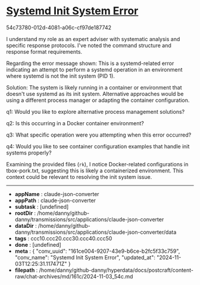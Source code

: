# [Systemd Init System Error](https://claude.ai/chat/161ce004-9207-43e9-b6ce-b2fc5f33c759)

54c73780-012d-4081-a06c-cf97de187742

 I understand my role as an expert adviser with systematic analysis and specific response protocols. I've noted the command structure and response format requirements.

Regarding the error message shown: This is a systemd-related error indicating an attempt to perform a systemd operation in an environment where systemd is not the init system (PID 1).

Solution:
The system is likely running in a container or environment that doesn't use systemd as its init system. Alternative approaches would be using a different process manager or adapting the container configuration.

q1: Would you like to explore alternative process management solutions?

q2: Is this occurring in a Docker container environment?

q3: What specific operation were you attempting when this error occurred?

q4: Would you like to see container configuration examples that handle init systems properly?

Examining the provided files (`rk`), I notice Docker-related configurations in tbox-pork.txt, suggesting this is likely a containerized environment. This context could be relevant to resolving the init system issue.

---

* **appName** : claude-json-converter
* **appPath** : claude-json-converter
* **subtask** : [undefined]
* **rootDir** : /home/danny/github-danny/transmissions/src/applications/claude-json-converter
* **dataDir** : /home/danny/github-danny/transmissions/src/applications/claude-json-converter/data
* **tags** : ccc10.ccc20.ccc30.ccc40.ccc50
* **done** : [undefined]
* **meta** : {
  "conv_uuid": "161ce004-9207-43e9-b6ce-b2fc5f33c759",
  "conv_name": "Systemd Init System Error",
  "updated_at": "2024-11-03T12:25:31.117471Z"
}
* **filepath** : /home/danny/github-danny/hyperdata/docs/postcraft/content-raw/chat-archives/md/161c/2024-11-03_54c.md